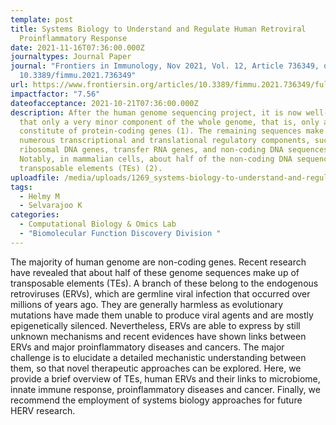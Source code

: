 ```yaml
---
template: post
title: Systems Biology to Understand and Regulate Human Retroviral
  Proinflammatory Response
date: 2021-11-16T07:36:00.000Z
journaltypes: Journal Paper
journal: "Frontiers in Immunology, Nov 2021, Vol. 12, Article 736349, doi:
  10.3389/fimmu.2021.736349"
url: https://www.frontiersin.org/articles/10.3389/fimmu.2021.736349/full
impactfactor: "7.56"
dateofacceptance: 2021-10-21T07:36:00.000Z
description: After the human genome sequencing project, it is now well-known
  that only a very minor component of the whole genome, that is, only about 1-2%
  constitute of protein-coding genes (1). The remaining sequences make up the
  numerous transcriptional and translational regulatory components, such as
  ribosomal DNA genes, transfer RNA genes, and non-coding DNA sequences.
  Notably, in mammalian cells, about half of the non-coding DNA sequences are
  transposable elements (TEs) (2).
uploadfile: /media/uploads/1269_systems-biology-to-understand-and-regulate.pdf
tags:
  - Helmy M
  - Selvarajoo K
categories:
  - Computational Biology & Omics Lab
  - "Biomolecular Function Discovery Division "
---
```

<!--StartFragment-->

The majority of human genome are non-coding genes. Recent research have revealed that about half of these genome sequences make up of transposable elements (TEs). A branch of these belong to the endogenous retroviruses (ERVs), which are germline viral infection that occurred over millions of years ago. They are generally harmless as evolutionary mutations have made them unable to produce viral agents and are mostly epigenetically silenced. Nevertheless, ERVs are able to express by still unknown mechanisms and recent evidences have shown links between ERVs and major proinflammatory diseases and cancers. The major challenge is to elucidate a detailed mechanistic understanding between them, so that novel therapeutic approaches can be explored. Here, we provide a brief overview of TEs, human ERVs and their links to microbiome, innate immune response, proinflammatory diseases and cancer. Finally, we recommend the employment of systems biology approaches for future HERV research.

<!--EndFragment-->